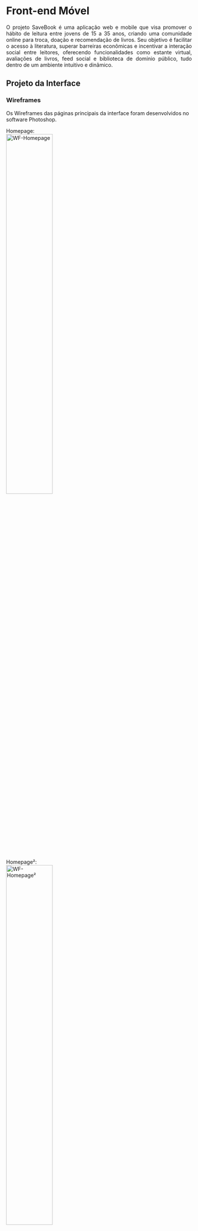 # Front-end Móvel

<p align="justify">O projeto SaveBook é uma aplicação web e mobile que visa promover o hábito de leitura entre jovens de 15 a 35 anos, criando uma comunidade online para troca, doação e recomendação de livros. Seu objetivo é facilitar o acesso à literatura, superar barreiras econômicas e incentivar a interação social entre leitores, oferecendo funcionalidades como estante virtual, avaliações de livros, feed social e biblioteca de domínio público, tudo dentro de um ambiente intuitivo e dinâmico.</p>

## Projeto da Interface
### Wireframes

Os Wireframes das páginas principais da interface foram desenvolvidos no software Photoshop. 

Homepage: <br>
<img src="img/etapa04/HOME PAGE.png" alt="WF-Homepage" width="50%">

Homepage²: <br>
<img src="img/etapa04/HOME PAGE 2.png" alt="WF-Homepage²" width="50%">

Explorar livros:<br>
<img src="img/etapa04/explorar.png" alt="WF-Explorar" width="50%">

Estante:<br>
<img src="img/etapa04/ESTANTE.png" alt="WF-Estante" width="50%">

Detalhes de livros:<br>
<img src="img/etapa04/DETALHES LIVRO.png" alt="WF-Detalhes" width="50%">

Solicitar Livro:<br>
<img src="img/etapa04/SOLICITAR LIVRO.png" alt="WF-SolicitarLivro" width="50%">

### Design Visual

A interface do SaveBook apresenta um design moderno e minimalista, priorizando a legibilidade e a usabilidade com uma aparência limpa e funcional. A paleta de cores combina tons quentes e neutros, utilizando laranja (#DF6C20) em elementos interativos, branco (#FFFFFF) nos fundos e cinzas suaves (#2A303D, #78808C). As fontes escolhidas são serifadas elegantes — Playfair Display e Literata — para títulos e nomes de livros, enquanto a fonte sans-serif Inter é aplicada aos textos, garantindo uma hierarquia visual bem definida.

Homepage: <br>

Fontes:
* Título destacado: Playfair Display
* Subtítulos/textos/depoimentos: Inter

Cores:
* Fundo: #F9F9F9
* Título: #2A303D
* Destaque: #DF6C20
* Textos: #78808C
* Logo: #E65100
* Depoimentos: #F1F1F1

 Homepage: <br>
<img src="img/etapa04/printhomepage.png" alt="printHomepage" width="50%">

Homepage²: <br>
<img src="img/etapa04/printhomepage2.png" alt="printHomepage2" width="50%">

Explorar: <br>

Fontes:
* Título: Playfair Display
* Subtítulo: Inter
* Títulos livros: Literata
* Autores: Inter

Cores:
* Fundo: #FFFFFF
* Título: #2A303D
* Subtítulo: #78808C
* Filtros: #DEE2E8
* Botões: #DF6C20
* Estrelas: #FFD700
* Cards: #FFFFFF

Explorar: <br>
<img src="img/etapa04/printexplorar.png" alt="printexplorar" width="50%">

Detalhes Livro: <br>


Fontes:
* Título: Playfair Display
* Textos: Inter

Cores:
* Fundo: #FFFFFF
* Título: #2A303D
* Textos: #78808C
* Botão: #DF6C20
* Cancelar: #DEE2E8

Detalhes livro: <br>
<img src="img/etapa04/printdetalheslivro.png" alt="printdetalheslivro" width="50%">

Detalhes livro²: <br>
<img src="img/etapa04/printdetalheslivro2.png" alt="printdetalheslivro2" width="50%">

Solicitarlivro: <br>

Fontes:
* Título: Playfair Display
* Subtítulo: Inter
* Títulos livros: Literata
* Autores: Inter

Cores:
* Fundo: #FFFFFF
* Título: #2A303D
* Subtítulo: #78808C
* Filtros/Tags ("Disponível para troca"): #DEE2E8 com texto em verde #2ECC71
* Cancelar: cor do texto #2A303D
* Enviar solicitação: fundo #DF6C20, texto branco
* Cards: #FFFFFF

Explorar: <br>
<img src="img/etapa04/printsolicitarlivro.png" alt="printsolicitarlivro" width="50%">


## Fluxo de Dados

![Fluxo de Dados](img/etapa03/E03-13.png)

## Tecnologias Utilizadas

* React Native: Biblioteca JavaScript para criar interfaces de usuário (UI), utilizando componentes reutilizáveis e buscando interatividade.

* TypeScript: Superset do JavaScript que adiciona tipagem estática ao código, ajudando a evitar erros e facilitando a manutenção de projetos.

* Android Studio: IDE para desenvolvimento mobile.


## Considerações de Segurança

As principais considerações de segurança no front-end da aplicação SaveBook incluem:

* Proteção de Dados em Trânsito: Todo o tráfego entre cliente e servidor é protegido via HTTPS, garantindo a criptografia dos dados trocados e prevenindo ataques de interceptação (como o man-in-the-middle).

* Gerenciamento Seguro de Tokens: Os tokens de autenticação (JWT) são armazenados em memória volátil ou cookies com atributos de segurança (HttpOnly, Secure, SameSite) para reduzir o risco de vazamento por XSS ou CSRF.

* Prevenção contra XSS (Cross-Site Scripting): Dados exibidos na interface passam por processos de sanitização e escape para evitar a injeção de scripts maliciosos que comprometam a segurança do usuário.

* Segurança na Comunicação com APIs: O front-end realiza chamadas apenas para APIs autorizadas e confiáveis, sempre enviando os tokens de autenticação e validando respostas, reduzindo riscos de falsificação ou redirecionamento.

* Atualizações e Dependências Seguras: As bibliotecas e frameworks (como React, Vite, Tailwind) são mantidos atualizados, e ferramentas como dependabot são utilizadas para detectar vulnerabilidades conhecidas.

Essas práticas garantem que a experiência do usuário no front-end seja segura, protegendo dados e prevenindo interações maliciosas com a aplicação.

## Implantação

A aplicação SAVEBOOK foi implantada seguindo práticas modernas de desenvolvimento distribuído, utilizando ferramentas gratuitas, escaláveis e integradas ao fluxo de desenvolvimento.

### Requisitos de Hardware e Software

* Node.js versão 18 ou superior
* Git
* Conta no Vercel
* Conta no MongoDB Atlas
* Firebase Authentication e Firebase Cloud Messaging
* CPU: mínimo 2 vCPUs
* Memória RAM: 4 GB
* Armazenamento: SSD de 40 GB
* Conectividade: no mínimo 100 Mbps

### Plataforma de Hospedagem

* Frontend: Vercel (React)
* Backend: Vercel (Node.js + Express, serverless)
* Banco de dados: MongoDB Atlas (NoSQL, em nuvem)
* Autenticação: Firebase Authentication
* Notificações: Firebase Cloud Messaging

### Configuração do Ambiente

* Repositórios frontend e backend criados no GitHub
* Instalação das dependências com `npm install`
* Scripts definidos no `package.json`:

  * "start": "node index.js"
  * "build": "vite build"
* Variáveis de ambiente configuradas no painel do Vercel:

  * MONGO\_URI
  * JWT\_SECRET
  * FIREBASE\_API\_KEY
* Integração contínua com GitHub, ativando deploy automático a cada commit na branch main

### Processo de Deploy

O deploy foi realizado via integração entre GitHub e Vercel. A cada push na branch main, o Vercel executa a build automaticamente e publica a nova versão. O banco de dados é acessado via URI segura do MongoDB Atlas. Firebase é utilizado para autenticação de usuários e envio de notificações.

### Validação Pós-Deploy

* Testes de autenticação com Firebase (login via Google e Facebook)
* CRUD completo de usuários e livros validado com Swagger
* Verificação de responsividade da interface web em dispositivos desktop e mobile
* Testes de envio e recebimento de notificações via Firebase Cloud Messaging
* Testes de leitura e escrita no MongoDB Atlas

A aplicação apresentou funcionamento estável e desempenho satisfatório em ambiente de produção.



## Testes

# Estratégia de Testes – SAVEBOOK

A estratégia de testes foi baseada nos requisitos funcionais definidos na Etapa 2. Foram aplicadas abordagens complementares para validar o correto funcionamento da aplicação, tanto em nível de código quanto em sua integração com o ambiente de produção.

## Casos de Teste por Requisito Funcional

| Requisito | Descrição                                                                 | Evidência em Vídeo                              |
|-----------|---------------------------------------------------------------------------|--------------------------------------------------|
| RF-001    | Cadastro e login de usuários com e-mail e redes sociais                  | [https://streamable.com/1gzoju](https://streamable.com/1gzoju) |
| RF-002    | Cadastro de livros com título, autor, edição, estado de conservação e imagem | [https://streamable.com/4h4y82](https://streamable.com/4h4y82) |
| RF-003    | Manifestar interesse em livros cadastrados para troca                    | [https://streamable.com/plyylz](https://streamable.com/plyylz) |
| RF-004    | Estante virtual: registrar livros lidos, em leitura e desejados          | [https://streamable.com/u8rro4](https://streamable.com/u8rro4) |
| RF-005    | Avaliação de livros com notas e comentários                              | [https://streamable.com/3p072e](https://streamable.com/3p072e) |
| RF-009    | Publicação de resenhas no feed, com curtidas e comentários               | [https://streamable.com/87swu5](https://streamable.com/87swu5) |

## Resultados Obtidos

- Todos os requisitos classificados como "Must Have" foram testados com sucesso.
- Tempo médio de resposta dos endpoints: inferior a 1.5 segundos.
- Nenhum erro crítico foi identificado nos testes de integração.
- Funcionalidades de autenticação e notificações operaram conforme o esperado.
- Todos os testes foram documentados em vídeo para facilitar a validação externa.
- A aplicação SAVEBOOK demonstrou estabilidade e confiabilidade nos fluxos principais.






# Referências

<p align="justify">  BARBOSA, A. F.; LIMA, P. G.. O aumento do preço dos livros e o impacto no acesso à leitura no Brasil. São Paulo: Editora Cultura, 2020.</p>

<p align="justify"> GOMES, M. C.; SILVA, T. P. Plataformas digitais e a transformação do hábito de leitura entre jovens. Rio de Janeiro: Editora Educação, 2021.</p>

<p align="justify"> Retratos da Leitura no Brasil. Instituto Pró Livro. Ministério da Cultura, 2024. Disponível em: https://www.prolivro.org.br/wp-content/uploads/2024/11/Apresentac%CC%A7a%CC%83o_Retratos_da_Leitura_2024_13-11_SITE.pdf. Acesso em: 18 fev. 2025.</p>

<p align="justify"> BEZERRA, Raphael. Mais da metade dos jovens brasileiros tem pouco ou nenhum hábito de leitura e é desafio para educação. Jornal Opção, 24 jul. 2024. Disponível em: Mais da metade dos jovens brasileiros tem pouco ou nenhum hábito de leitura e é desafio para educação. Acesso em: 19 fev. 2025.</p>

<p align="justify"> Relatório Jovens na Ibero-América 2021: 67% dos jovens brasileiros afirmam gostar de ler, mas leem apenas dois livros em média por ano. Instituto Pró Livro, 24 out. 2022. Disponível em: https://www.prolivro.org.br/2022/10/24/relatorio-jovens-na-ibero-america-2021-67-dos-jovens-brasileiros-afirmam-gostar-de-ler-mas-leem-apenas-dois-livros-em-media-por-ano/. Acesso em: 20 fev. 2025.</p>

<p align="justify"> OLIVEIRA, A. F.; MENDES, R. P. A leitura entre os jovens: desafios e soluções para o acesso aos livros. São Paulo: Editora Cultura, 2023.</p>

<p align="justify"> INSTITUTO PRÓ LIVRO. Retratos da Leitura no Brasil 2024. São Paulo: Instituto Pró Livro, 2024.</p>
